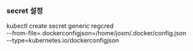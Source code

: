 ### secret 설정
kubectl create secret generic regcred \
    --from-file=.dockerconfigjson=/home/josm/.docker/config.json \
    --type=kubernetes.io/dockerconfigjson
